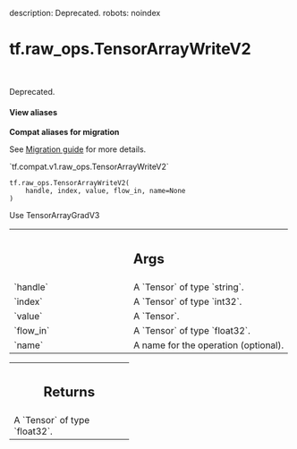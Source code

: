 description: Deprecated.
robots: noindex

# tf.raw_ops.TensorArrayWriteV2

<!-- Insert buttons and diff -->

<table class="tfo-notebook-buttons tfo-api nocontent" align="left">

</table>



Deprecated.


<section class="expandable">
  <h4 class="showalways">View aliases</h4>
  <p>
<b>Compat aliases for migration</b>
<p>See
<a href="https://www.tensorflow.org/guide/migrate">Migration guide</a> for
more details.</p>
<p>`tf.compat.v1.raw_ops.TensorArrayWriteV2`</p>
</p>
</section>

<pre class="devsite-click-to-copy prettyprint lang-py tfo-signature-link">
<code>tf.raw_ops.TensorArrayWriteV2(
    handle, index, value, flow_in, name=None
)
</code></pre>



<!-- Placeholder for "Used in" -->
 Use TensorArrayGradV3

<!-- Tabular view -->
 <table class="responsive fixed orange">
<colgroup><col width="214px"><col></colgroup>
<tr><th colspan="2"><h2 class="add-link">Args</h2></th></tr>

<tr>
<td>
`handle`<a id="handle"></a>
</td>
<td>
A `Tensor` of type `string`.
</td>
</tr><tr>
<td>
`index`<a id="index"></a>
</td>
<td>
A `Tensor` of type `int32`.
</td>
</tr><tr>
<td>
`value`<a id="value"></a>
</td>
<td>
A `Tensor`.
</td>
</tr><tr>
<td>
`flow_in`<a id="flow_in"></a>
</td>
<td>
A `Tensor` of type `float32`.
</td>
</tr><tr>
<td>
`name`<a id="name"></a>
</td>
<td>
A name for the operation (optional).
</td>
</tr>
</table>



<!-- Tabular view -->
 <table class="responsive fixed orange">
<colgroup><col width="214px"><col></colgroup>
<tr><th colspan="2"><h2 class="add-link">Returns</h2></th></tr>
<tr class="alt">
<td colspan="2">
A `Tensor` of type `float32`.
</td>
</tr>

</table>

